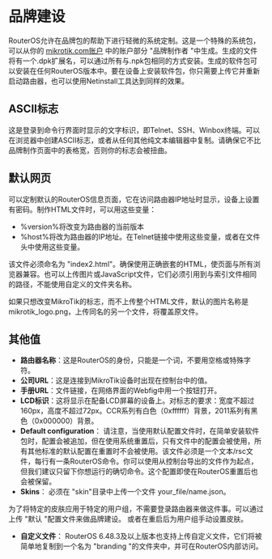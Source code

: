 # 品牌建设

RouterOS允许在品牌包的帮助下进行轻微的系统定制。这是一个特殊的系统包，可以从你的 [mikrotik.com账户](https://mikrotik.com/client/) 中的账户部分 "品牌制作者 "中生成。生成的文件将有一个.dpk扩展名，可以通过所有与.npk包相同的方式安装。生成的软件包可以安装在任何RouterOS版本中。要在设备上安装软件包，你只需要上传它并重新启动路由器，也可以使用Netinstall工具达到同样的效果。

## ASCII标志

这是登录到命令行界面时显示的文字标识，即Telnet、SSH、Winbox终端。可以在浏览器中创建ASCII标志，或者从任何其他纯文本编辑器中复制。请确保它不比品牌制作页面中的表格宽，否则你的标志会被扭曲。

## 默认网页

可以定制默认的RouterOS信息页面，它在访问路由器IP地址时显示，设备上设置有密码。制作HTML文件时，可以用这些变量：

- %version%将改变为路由器的当前版本
- %host%将改为路由器的IP地址。在Telnet链接中使用这些变量，或者在文件头中使用这些变量。

该文件必须命名为 "index2.html"。确保使用正确嵌套的HTML，使页面与所有浏览器兼容。也可以上传图片或JavaScript文件，它们必须引用到与索引文件相同的路径，不能使用自定义的文件夹名称。

如果只想改变MikroTik的标志，而不上传整个HTML文件，默认的图片名称是mikrotik\_logo.png，上传同名的另一个文件，将覆盖原文件。

## 其他值

- **路由器名称**：这是RouterOS的身份，只能是一个词，不要用空格或特殊字符。
- **公司URL**：这是连接到MikroTik设备时出现在控制台中的值。
- **手册URL**：文件链接，在网络界面的Webfig中用一个按钮打开。
- **LCD标识**：这将显示在配备LCD屏幕的设备上。对标志的要求：宽度不超过160px，高度不超过72px。CCR系列有白色（0xffffff）背景，2011系列有黑色（0x000000）背景。
- **Default configuration**： 请注意，当使用默认配置文件时，在简单安装软件包时，配置会被追加，但在使用系统重置后，只有文件中的配置会被使用，所有其他标准的默认配置在重置时不会被使用。该文件必须是一个文本/rsc文件，每行有一条RouterOS命令。你可以使用从控制台导出的文件作为起点，但我们建议只留下你想运行的确切命令。这个配置即使在RouterOS重置后也会被保留。
- **Skins**： 必须在 "skin"目录中上传一个文件 your_file/name.json。 

为了将特定的皮肤应用于特定的用户组，不需要登录路由器来做这件事。可以通过上传 "默认 "配置文件来做品牌建设。 
或者在重启后为用户组手动设置皮肤。

- **自定义文件**： RouterOS 6.48.3及以上版本也支持上传自定义文件，它们将被简单地复制到一个名为 "branding "的文件夹中，并可在RouterOS内部访问。